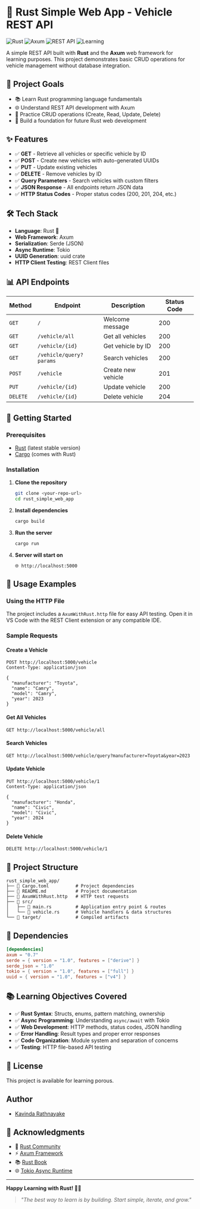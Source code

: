 # 🚗 Rust Simple Web App - Vehicle REST API

![Rust](https://img.shields.io/badge/rust-%23000000.svg?style=for-the-badge&logo=rust&logoColor=white)
![Axum](https://img.shields.io/badge/axum-ff6600?style=for-the-badge&logo=rust&logoColor=white)
![REST API](https://img.shields.io/badge/REST-API-blue?style=for-the-badge)
![Learning](https://img.shields.io/badge/Purpose-Learning-green?style=for-the-badge)

A simple REST API built with **Rust** and the **Axum** web framework for learning purposes. This project demonstrates basic CRUD operations for vehicle management without database integration.

## 🎯 Project Goals

- 📚 Learn Rust programming language fundamentals
- 🌐 Understand REST API development with Axum
- 🔧 Practice CRUD operations (Create, Read, Update, Delete)
- 🚀 Build a foundation for future Rust web development

## ✨ Features

- ✅ **GET** - Retrieve all vehicles or specific vehicle by ID
- ✅ **POST** - Create new vehicles with auto-generated UUIDs
- ✅ **PUT** - Update existing vehicles
- ✅ **DELETE** - Remove vehicles by ID
- ✅ **Query Parameters** - Search vehicles with custom filters
- ✅ **JSON Response** - All endpoints return JSON data
- ✅ **HTTP Status Codes** - Proper status codes (200, 201, 204, etc.)

## 🛠️ Tech Stack

- **Language**: Rust 🦀
- **Web Framework**: Axum
- **Serialization**: Serde (JSON)
- **Async Runtime**: Tokio
- **UUID Generation**: uuid crate
- **HTTP Client Testing**: REST Client files

## 📊 API Endpoints

| Method | Endpoint | Description | Status Code |
|--------|----------|-------------|-------------|
| `GET` | `/` | Welcome message | 200 |
| `GET` | `/vehicle/all` | Get all vehicles | 200 |
| `GET` | `/vehicle/{id}` | Get vehicle by ID | 200 |
| `GET` | `/vehicle/query?params` | Search vehicles | 200 |
| `POST` | `/vehicle` | Create new vehicle | 201 |
| `PUT` | `/vehicle/{id}` | Update vehicle | 200 |
| `DELETE` | `/vehicle/{id}` | Delete vehicle | 204 |

## 🚀 Getting Started

### Prerequisites

- [Rust](https://rustup.rs/) (latest stable version)
- [Cargo](https://doc.rust-lang.org/cargo/) (comes with Rust)

### Installation

1. **Clone the repository**
   ```bash
   git clone <your-repo-url>
   cd rust_simple_web_app
   ```

2. **Install dependencies**
   ```bash
   cargo build
   ```

3. **Run the server**
   ```bash
   cargo run
   ```

4. **Server will start on**
   ```
   🌐 http://localhost:5000
   ```

## 📝 Usage Examples

### Using the HTTP File

The project includes a `AxumWithRust.http` file for easy API testing. Open it in VS Code with the REST Client extension or any compatible IDE.

### Sample Requests

#### Create a Vehicle
```http
POST http://localhost:5000/vehicle
Content-Type: application/json

{
  "manufacturer": "Toyota",
  "name": "Camry",
  "model": "Camry",
  "year": 2023
}
```

#### Get All Vehicles
```http
GET http://localhost:5000/vehicle/all
```

#### Search Vehicles
```http
GET http://localhost:5000/vehicle/query?manufacturer=Toyota&year=2023
```

#### Update Vehicle
```http
PUT http://localhost:5000/vehicle/1
Content-Type: application/json

{
  "manufacturer": "Honda",
  "name": "Civic",
  "model": "Civic",
  "year": 2024
}
```

#### Delete Vehicle
```http
DELETE http://localhost:5000/vehicle/1
```

## 📁 Project Structure

```
rust_simple_web_app/
├── 📄 Cargo.toml          # Project dependencies
├── 📄 README.md           # Project documentation
├── 🧪 AxumWithRust.http   # HTTP test requests
├── 📂 src/
│   ├── 📄 main.rs         # Application entry point & routes
│   └── 📄 vehicle.rs      # Vehicle handlers & data structures
└── 📂 target/             # Compiled artifacts
```

## 🔧 Dependencies

```toml
[dependencies]
axum = "0.7"
serde = { version = "1.0", features = ["derive"] }
serde_json = "1.0"
tokio = { version = "1.0", features = ["full"] }
uuid = { version = "1.0", features = ["v4"] }
```

## 📚 Learning Objectives Covered

- ✅ **Rust Syntax**: Structs, enums, pattern matching, ownership
- ✅ **Async Programming**: Understanding `async/await` with Tokio
- ✅ **Web Development**: HTTP methods, status codes, JSON handling
- ✅ **Error Handling**: Result types and proper error responses
- ✅ **Code Organization**: Module system and separation of concerns
- ✅ **Testing**: HTTP file-based API testing

## 📄 License

This project is available for learning porous.

## Author
- [Kavinda Rathnayake](https://github.com/kavinda-100)

## 🙏 Acknowledgments

- 🦀 [Rust Community](https://www.rust-lang.org/)
- ⚡ [Axum Framework](https://github.com/tokio-rs/axum)
- 📚 [Rust Book](https://doc.rust-lang.org/book/)
- 🌐 [Tokio Async Runtime](https://tokio.rs/)

---

**Happy Learning with Rust! 🦀✨**

> *"The best way to learn is by building. Start simple, iterate, and grow."*
